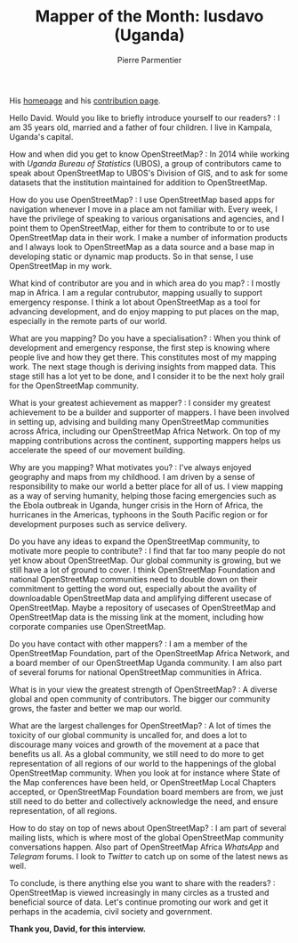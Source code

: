 ﻿---
title: "Mapper of the Month: lusdavo (Uganda)"
cover:
categories: ["motm"]
author: Pierre Parmentier
---

His [homepage](https://www.openstreetmap.org/user/lusdavo) and his [contribution page](http://hdyc.neis-one.org/?lusdavo).

Hello David. Would you like to briefly introduce yourself to our readers?
: I am 35 years old, married and a father of four children. I live in Kampala, Uganda's capital.

How and when did you get to know OpenStreetMap?
: In 2014 while working with *Uganda Bureau of Statistics* (UBOS), a group of contributors came to speak about OpenStreetMap to UBOS's Division of GIS, and to ask for some datasets that the institution maintained for addition to OpenStreetMap.

How do you use OpenStreetMap?
: I use OpenStreetMap based apps for navigation whenever I move in a place am not familiar with. Every week, I have the privilege of speaking to various organisations and agencies, and I point them to OpenStreetMap, either for them to contribute to or to use OpenStreetMap data in their work. I make a number of information products and I always look to OpenStreetMap as a data source and a base map in developing static or dynamic map products. So in that sense, I use OpenStreetMap in my work.

What kind of contributor are you and in which area do you map?
: I mostly map in Africa. I am a regular contrubutor, mapping usually to support emergency response. I think a lot about OpenStreetMap as a tool for advancing development, and do enjoy mapping to put places on the map, especially in the remote parts of our world.

What are you mapping? Do you have a specialisation?
: When you think of development and emergency response, the first step is knowing where people live and how they get there. This constitutes most of my mapping work. The next stage though is deriving insights from mapped data. This stage still has a lot yet to be done, and I consider it to be the next holy grail for the OpenStreetMap community.

What is your greatest achievement as mapper?
: I consider my greatest achievement to be a builder and supporter of mappers. I have been involved in setting up, advising and building many OpenStreetMap communities across Africa, including our OpenStreetMap Africa Network. On top of my mapping contributions across the continent, supporting mappers helps us accelerate the speed of our movement building.

Why are you mapping? What motivates you?
: I've always enjoyed geography and maps from my childhood. I am driven by a sense of responsibility to make our world a better place for all of us. I view mapping as a way of serving humanity, helping those facing emergencies such as the Ebola outbreak in Uganda, hunger crisis in the Horn of Africa, the hurricanes in the Americas, typhoons in the South Pacific region or for development purposes such as service delivery.

Do you have any ideas to expand the OpenStreetMap community, to motivate more people to contribute?
: I find that far too many people do not yet know about OpenStreetMap. Our global community is growing, but we still have a lot of ground to cover. I think OpenStreetMap Foundation and national OpenStreetMap communities need to double down on their commitment to getting the word out, especially about the availity of downloadable OpenStreetMap data and amplifying different usecase of OpenStreetMap. Maybe a repository of usecases of OpenStreetMap and OpenStreetMap data is the missing link at the moment, including how corporate companies use OpenStreetMap.

Do you have contact with other mappers?
: I am a member of the OpenStreetMap Foundation, part of the OpenStreetMap Africa Network, and a board member of our OpenStreetMap Uganda community. I am also part of several forums for national OpenStreetMap communities in Africa.

What is in your view the greatest strength of OpenStreetMap?
: A diverse global and open community of contributors. The bigger our community grows, the faster and better we map our world.

What are the largest challenges for OpenStreetMap?
: A lot of times the toxicity of our global community is uncalled for, and does a lot to discourage many voices and growth of the movement at a pace that benefits us all. As a global community, we still need to do more to get representation of all regions of our world to the happenings of the global OpenStreetMap community. When you look at for instance where State of the Map conferences have been held, or OpenStreetMap Local Chapters accepted, or OpenStreetMap Foundation board members are from, we just still need to do better and collectively acknowledge the need, and ensure representation, of all regions.

How to do stay on top of news about OpenStreetMap?
: I am part of several mailing lists, which is where most of the global OpenStreetMap community conversations happen. Also part of OpenStreetMap Africa *WhatsApp* and *Telegram* forums. I look to *Twitter* to catch up on some of the latest news as well.

To conclude, is there anything else you want to share with the readers?
: OpenStreetMap is viewed increasingly in many circles as a trusted and beneficial source of data. Let's continue promoting our work and get it perhaps in the academia, civil society and government.

**Thank you, David, for this interview.**
